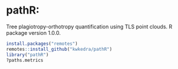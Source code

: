 # pathR:
Tree plagiotropy-orthotropy quantification using TLS point clouds.
R package version 1.0.0.

``` r
install.packages("remotes")
remotes::install_github("kwkedra/pathR")
library("pathR")
?paths.metrics
```
